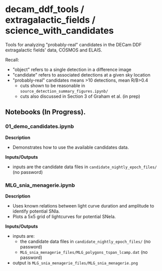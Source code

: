 # decam_ddf_tools / extragalactic_fields / science_with_candidates

Tools for analyzing "probably-real" candidates in the DECam DDF extragalactic fields' data, COSMOS and ELAIS.

Recall:

 * "object" refers to a single detection in a difference image
 * "candidate" refers to associated detections at a given sky location
 * "probably-real" candidates means >10 detections, mean R/B>0.4
   * cuts shown to be reasonable in `source_detection_summary_figures.ipynb/`
   * cuts also discussed in Section 3 of Graham et al. (in prep)

 
## Notebooks (In Progress).

### 01_demo_candidates.ipynb

**Description**<br>
 * Demonstrates how to use the available candidates data.

**Inputs/Outputs**<br>
 * inputs are the candidate data files in `candidate_nightly_epoch_files/` (no password)

### MLG_snia_menagerie.ipynb

**Description**<br>
 * Uses known relations between light curve duration and amplitude to identify potential SNIa.
 * Plots a 5x5 grid of lightcurves for potential SNeIa.

**Inputs/Outputs**<br>
 * inputs are:
   * the candidate data files in `candidate_nightly_epoch_files/` (no password)
   * `MLG_snia_menagerie_files/MLG_polygons_tspan_lcamp.dat` (no password)
 * output is `MLG_snia_menagerie_files/MLG_snia_menagerie.png`

